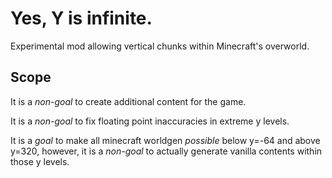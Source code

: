 # Yes, Y is infinite.

Experimental mod allowing vertical chunks within Minecraft's overworld.

## Scope
It is a _non-goal_ to create additional content for the game.

It is a _non-goal_ to fix floating point inaccuracies in extreme y levels.

It is a _goal_ to make all minecraft worldgen _possible_ below y=-64 and above y=320,
however, it is a _non-goal_ to actually generate vanilla contents within those y levels.
